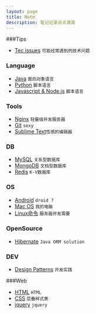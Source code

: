 ```yaml
---
layout: page
title: Note
description: 笔记记录点点滴滴
---
```

###Tips

+ [Tec issues](tips/tec.html) `可能经常遇到的技术问题`

### Language

+ [Java](language/java.html) `面向对象语言`
+ [Python](language/python.html) `脚本语言`
+ [Javascript & Node.js](language/javascript.html) `脚本语言`


### Tools

+ [Nginx](tool/nginx.html) `轻量级并发服务器`
+ [Git](tool/git.html) `sexy`
+ [Sublime Text](tool/sublime-text.html)`性感的编辑器`

### DB

+ [MySQL](db/mysql.html) `关系型数据库`
+ [MongoDB]() `文档型数据库`
+ [Redis]() `K-V数据库`

### OS
+ [Android](os/android.html) `droid ?`
+ [Mac OS](os/mac.html) `我的电脑`
+ [Linux命令](os/linux-command.html) `服务器开发需要`

### OpenSource
+ [Hibernate](opensource/hibernate.html) `Java ORM solution`

### DEV
+ [Design Patterns](dev/design-pattern.html) `开发实践
`

###Web
+ [HTML](web/html.html) `HTML`
+ [CSS](web/css.html) `层叠样式表`
+ [jquery](web/jquery.html) `jquery`
